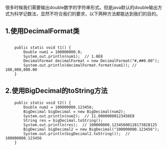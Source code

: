 很多时候我们需要输出double数字的字符串形式。但是java默认的double输出方式为科学记数法，显然不符合我们的要求，以下两种方法都能达到我们的目的。  

## 1.使用DecimalFormat类

```

    public static void t1() {
        Double num1 = 100000000.0;
        System.out.println(num1);  // 1.0E8
        DecimalFormat decimalFormat = new DecimalFormat("#,##0.00");
        System.out.println(decimalFormat.format(num1)); // 100,000,000.00
    }
```  

## 2.使用BigDecimal的toString方法

```
    public static void t2() {
        Double num2 = 100000000.123456;
        BigDecimal bigDecimal = new BigDecimal(num2);
        System.out.println(num2);  // 11.00000000123456E8
        String res = bigDecimal.toString();
        System.out.println(res);  // 100000000.12345600128173828125
        BigDecimal bigDecimal2 = new BigDecimal("100000000.123456");
        System.out.println(bigDecimal2.toString());  // 100000000.123456
    }
```
